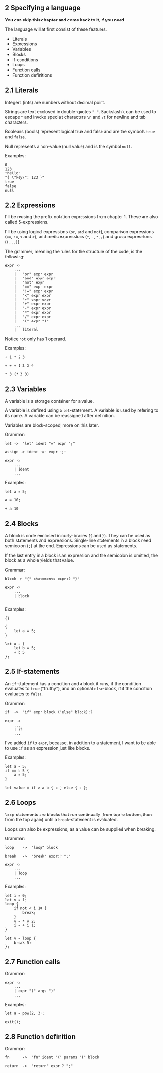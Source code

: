 
## 2 Specifying a language

**You can skip this chapter and come back to it, if you need.**

The language will at first consist of these features.

- Literals
- Expressions
- Variables
- Blocks
- If-conditions
- Loops
- Function calls
- Function definitions

## 2.1 Literals

Integers (ints) are numbers without decimal point.

Strings are text enclosed in double-quotes `" "`. Backslash `\` can be used to escape `"` and invoke specialt characters `\n` and `\t` for newline and tab characters.

Booleans (bools) represent logical true and false and are the symbols `true` and `false`.

Null represents a non-value (null value) and is the symbol `null`.

Examples:
```
0
123
"hello"
"{ \"key\": 123 }"
true
false
null
```

## 2.2 Expressions

I'll be reusing the prefix notation expressions from chapter 1. These are also called S-expressions.

I'll be using logical expressions (`or`, `and` and `not`), comparison expressions (`==`, `!=`, `<` and `>`), arithmetic expressions (`+`, `-`, `*`, `/`) and group expressions (`(...)`).

The grammer, meaning the rules for the structure of the code, is the following:
```
expr ->
    ...
    |   "or" expr expr
    |   "and" expr expr
    |   "not" expr
    |   "==" expr expr
    |   "!=" expr expr
    |   "<" expr expr
    |   ">" expr expr
    |   "+" expr expr
    |   "-" expr expr
    |   "*" expr expr
    |   "/" expr expr
    |   "(" expr ")"
    ...
    |   literal
```

Notice `not` only has 1 operand.

Examples:
```
+ 1 * 2 3

+ + + 1 2 3 4

* 3 (* 3 3)
```

## 2.3 Variables

A variable is a storage container for a value.

A variable is defined using a `let`-statement. A variable is used by refering to its name. A variable can be reassigned after definition.

Variables are block-scoped, more on this later.

Grammar:
```
let ->  "let" ident "=" expr ";"

assign -> ident "=" expr ";"

expr ->
    ...
    | ident
    ...
```

Examples:
```
let a = 5;

a = 10;

+ a 10
```

## 2.4 Blocks

A block is code enclosed in curly-braces (`{` and `}`). They can be used as both statements and expressions. Single-line statements in a block need semicolon (`;`) at the end. Expressions can be used as statements.

If the last entry in a block is an expression and the semicolon is omitted, the block as a whole yields that value.

Grammar:
```
block -> "{" statements expr:? "}"

expr ->
    ...
    | block
    ...
```

Examples:
```
{}

{
    let a = 5;
}

let a = {
    let b = 5;
    + b 5
};
```

## 2.5 If-statements

An `if`-statement has a condition and a block it  runs, if the condition evaluates to `true` ("truthy"), and an optional `else`-block, if it the condition evaluates to `false`.  

Grammar:
```
if  ->  "if" expr block ("else" block):?

expr ->
    ...
    | if
    ...
```

I've added `if` to `expr`, because, in addition to a statement, I want to be able to use `if` as an expression just like blocks.

Examples:
```
let a = 5;
if == b 5 {
    a = 5;
}

let value = if > a b { c } else { d };
```

## 2.6 Loops

`loop`-statements are blocks that run continually (from top to bottom, then from the top again) until a `break`-statement is evaluated.

Loops can also be expressions, as a value can be supplied when breaking.

Grammar:
```
loop    ->  "loop" block

break   ->  "break" expr:? ";"

expr ->
    ...
    | loop
    ...
```

Examples:
```
let i = 0;
let v = 1;
loop {
    if not < i 10 {
        break;
    }
    v = * v 2;
    i = + i 1;
}

let v = loop {
    break 5;
};
```

## 2.7 Function calls

Grammar:
```
expr ->
    ...
    | expr "(" args ")"
    ...
```

Examples:
```
let a = pow(2, 3);

exit();
```

## 2.8 Function definition

Grammar:
```
fn      ->  "fn" ident "(" params ")" block

return  ->  "return" expr:? ";"
```

